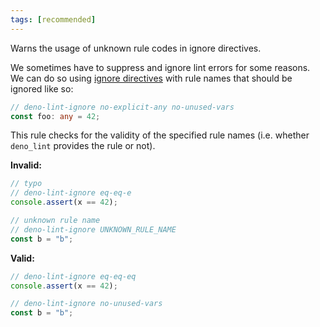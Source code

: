 ```yaml
---
tags: [recommended]
---
```


Warns the usage of unknown rule codes in ignore directives.

We sometimes have to suppress and ignore lint errors for some reasons. We can do
so using [ignore directives](https://lint.deno.land/ignoring-rules) with rule
names that should be ignored like so:

```typescript
// deno-lint-ignore no-explicit-any no-unused-vars
const foo: any = 42;
```

This rule checks for the validity of the specified rule names (i.e. whether
`deno_lint` provides the rule or not).

**Invalid:**

```typescript
// typo
// deno-lint-ignore eq-eq-e
console.assert(x == 42);

// unknown rule name
// deno-lint-ignore UNKNOWN_RULE_NAME
const b = "b";
```

**Valid:**

```typescript
// deno-lint-ignore eq-eq-eq
console.assert(x == 42);

// deno-lint-ignore no-unused-vars
const b = "b";
```
